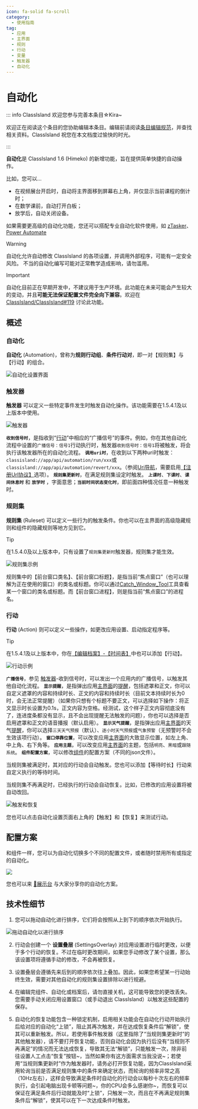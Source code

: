 ```yaml
---
icon: fa-solid fa-scroll
category:
  - 使用指南
tag:
  - 应用
  - 主界面
  - 规则
  - 行动
  - 变量
  - 触发器
  - 自动化
---
```


# 自动化

::: info ClassIsland 欢迎您参与完善本条目☆Kira~

欢迎正在阅读这个条目的您协助编辑本条目。编辑前请阅读[条目编辑规范](../community/contributing.html)，并查找相关资料。ClassIsland 祝您在本文档度过愉快的时光。

:::

**自动化**是 ClassIsland 1.6 (Himeko) 的新增功能，旨在提供简单快捷的自动操作。

比如，您可以…

- 在视频展台开启时，自动将主界面移到屏幕右上角，并仅显示当前课程的倒计时；
- 在数学课前，自动打开白板；
- 放学后，自动关闭设备。

如果需要更高级的自动化功能，您还可以搭配专业自动化软件使用，如 [zTasker](https://everauto.net/cn/index.html)、[Power Automate](https://www.microsoft.com/zh-cn/power-platform/products/power-automate)

> [!warning]
> 自动化允许自动修改 ClassIsland 的各项设置，并调用外部程序，可能有一定安全风险。
> 不当的自动化编写可能对正常教学造成影响，请勿滥用。

> [!important]
> 自动化目前正在早期开发中，不建议用于生产环境。此功能在未来可能会产生较大的变动，并且**可能无法保证配置文件完全向下兼容**。欢迎在 [ClassIsland/ClassIsland#119](https://github.com/ClassIsland/ClassIsland/issues/119/) 讨论此功能。

## 概述

### 自动化

**自动化** (Automation)，曾称为**规则行动组**、**条件行动对**，即一对【规则集】与【行动】的组合。

![自动化设置界面](image\automation\自动化：应用设置界面.png)

### 触发器

**触发器** 可以定义一些特定事件发生时触发自动化操作。该功能需要在1.5.4.1及以上版本中使用。

![触发器](image\automation\触发器.png)

**`收到信号时`**，是指收到“[行动](#行动)”中相应的“广播信号”的事件。例如，你在其他自动化流程中设置的`广播信号：信号1`行动执行时，触发器`收到信号时：信号1`将被触发，将会执行该触发器所在的自动化流程。
**`调用uri时`**，在收到以下两种uri时触发：`classisland://app/api/automation/run/xxx`或`classisland://app/api/automation/revert/xxx`。（参阅[Uri导航](./uri-navigation.md)，需要启用[【注册Url协议】](./uri-navigation.md#注册-url-协议)选项）。
**`规则集更新时`**，在满足规则集设定时触发。
**`上课时`**、**`下课时`**、**`课间休息时`** 和 **`放学时`** ，字面意思；**`当前时间状态变化时`**，即前面四种情况任意一种触发时。



### 规则集

**规则集** (Ruleset) 可以定义一些行为的触发条件。你也可以在主界面的高级隐藏规则和组件的隐藏规则等地方见到它。

> [!tip] 
> 在1.5.4.0及以上版本中，只有设置了`规则集更新时`触发器，规则集才能生效。

![规则集示例](image\automation\规则集示例.png)

规则集中的【前台窗口类名】、【前台窗口标题】，是指当前“焦点窗口”（也可以理解为正在使用的窗口）的类名或标题。你可以通过[Catch_Window_Tool](https://github.com/SRInternet-Studio/Catch_Window_Tool)工具查看某一个窗口的类名或标题。而【前台窗口进程】，则是指当前“焦点窗口”的进程名。

### 行动

**行动** (Action) 则可以定义一些操作，如更改应用设置、启动指定程序等。

> [!tip] 
> 在1.5.4.1及以上版本中，你在[【编辑档案】-【时间表】](./profile/time-layout.md)中也可以添加【行动】。

![行动示例](image\automation\行动示例.png)

**`广播信号`**，参见 [触发器](#触发器)-收到信号时，可以发出一个应用内的广播信号，以触发其他自动化流程。
**`显示提醒`**，是指弹出应用[主界面](basic.md#主界面)的[提醒](notifications.md)，包括遮罩和正文，你可以自定义遮罩的内容和持续时长、正文的内容和持续时长（目前文本持续时长为0时，会无法正常提醒）（如果你只想有个标题不要正文，可以选择如下操作：将正文显示时长设置为0.1s，正文内容为空格。经测试，这个样子正文内容彻底没有了，连进度条都没有显示，且不会出现提醒无法触发的问题），你也可以选择是否启用遮罩和正文的语音播报（默认启用）。
**`显示天气提醒`**，是指弹出应用[主界面](basic.md#主界面)的天气[提醒](notifications.md)，你可以选择`三天天气预报`（默认）、`逐小时天气预报`或`气象预警`（无预警时不会生效该项行动）。
**`窗口停靠位置`**，可以改变应用[主界面](basic.md#主界面)的大致显示位置，如左上角、中上角、右下角等。
**`应用主题`**，可以改变应用[主界面](basic.md#主界面)的主题，包括`明亮`、`黑暗`或`跟随系统`。
**`组件配置方案`**，可以修改[组件](basic.md#组件)的配置方案（不同的json文件）。


当规则集被满足时，其对应的行动会自动触发。您也可以添加【等待时长】行动来自定义执行的等待时间。

当规则集不再满足时，已经执行的行动会自动恢复。比如，已修改的应用设置将被自动改回。

![触发和恢复](image\automation\触发和恢复.png)

您也可以点击自动化设置页面右上角的【触发】和【恢复】来测试行动。

## 配置方案

和组件一样，您可以为自动化切换多个不同的配置文件，或者随时禁用所有或指定的自动化。

![](image\automation\自动化开关和配置方案.png)

您也可以来 [🙌展示台](https://github.com/ClassIsland/ClassIsland/discussions/categories/%E7%BB%84%E4%BB%B6%E9%85%8D%E7%BD%AE%E5%88%86%E4%BA%AB) 与大家分享你的自动化方案。

## 技术性细节

1. 您可以拖动自动化进行排序，它们将会按照从上到下的顺序依次开始执行。

![拖动自动化以进行排序](image\automation\排序自动化.png)

2. 行动会创建一个 **设置叠层** (SettingsOverlay) 对应用设置进行临时更改，以便于多个行动的恢复。不过在临时更改期间，如果您手动修改了某个设置，那么该设置项将遵循手动的修改，不会再被恢复。

3. 设置叠层会遵循先来后到的顺序依次往上叠加。因此，如果您希望某一行动始终生效，需要对其他自动化的规则集设置排除以进行规避。

4. 在编辑完组件、自动化或档案后，请勿直接关机，这可能导致您的更改丢失。您需要手动关闭应用设置窗口（或手动退出 ClassIsland）以触发这些配置的保存。

5. 自动化的恢复功能包含一种锁定机制，启用相关功能会在自动化行动开始执行后给对应的自动化“上锁”，阻止其再次触发，并在达成恢复条件后“解锁”，使其可以重新触发。所以，若使用事件触发器（这里指除了“当规则集更新时”的其他触发器），请不要打开恢复功能，否则自动化会因为执行后没有“当规则不再满足”的情况而无法达成恢复，导致其无法“解锁”，只能触发一次，除非前往设置人工点击“恢复”按钮~，当然如果你有这方面需求当我没说~；若使用“当规则集更新时”作为触发器时，请务必打开恢复功能，因为ClassIsland采用轮询当前是否满足规则集中的条件来确定状态，而轮询的频率非常之高（10Hz左右），这样会导致满足条件时自动化的行动会以每秒十次左右的频率执行，会引起电脑出现卡顿等问题~，你的CPU会多么感谢你~，而恢复可以保证在满足条件后行动就能及时“上锁”，只触发一次，而且在不再满足规则集条件后“解锁”，使其可以在下一次达成条件时触发。
